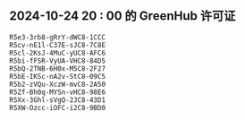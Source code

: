 ## 2024-10-24 20 : 00 的 GreenHub 许可证
```
R5e3-3rb8-gRrY-dWC8-1CCC
R5cv-nE1l-C37E-sJC8-7C8E
R5cl-2KsJ-4MuC-yUC8-AFC6
R5bi-fFSR-VyUA-VHC8-84D5
R5bQ-2TNB-6H0x-M5C8-2F27
R5bE-IKSc-nA2v-StC8-09C5
R5b2-zVQu-XczW-mvC8-2A50
R5Zf-Bh0q-MYSn-vHC8-98E6
R5Xx-3Ghl-sVgQ-2JC8-43D1
R5XW-Ozcc-iOFC-i2C8-9BD0
```
